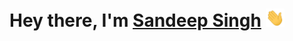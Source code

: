 <h1>Hey there, I'm <a  href="https://github.com/spyboy01">Sandeep Singh</a> <img  src="https://raw.githubusercontent.com/ABSphreak/ABSphreak/master/gifs/Hi.gif" width="30px"></h1>



<!--
**spyboy01/spyboy01** is a ✨ _special_ ✨ repository because its `README.md` (this file) appears on your GitHub profile.


- 🔭 I’m currently working on ...
- 🌱 I’m currently learning ...
- 👯 I’m looking to collaborate on ...
- 🤔 I’m looking for help with ...
- 💬 Ask me about ...
- 📫 How to reach me: ...
- 😄 Pronouns: ...
- ⚡ Fun fact: ...
-->
